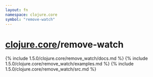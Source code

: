 ```yaml
---
layout: fn
namespace: clojure.core
symbol: "remove-watch"
---
```


# [clojure.core](../)/remove-watch

{% include 1.5.0/clojure.core/remove_watch/docs.md %}
{% include 1.5.0/clojure.core/remove_watch/examples.md %}
{% include 1.5.0/clojure.core/remove_watch/src.md %}

